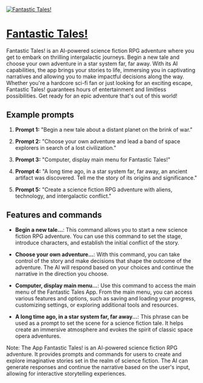 [![Fantastic Tales!](https://files.oaiusercontent.com/file-whIYjFJqoHHofbCrCQKa4UP2?se=2123-10-13T21%3A47%3A55Z&sp=r&sv=2021-08-06&sr=b&rscc=max-age%3D31536000%2C%20immutable&rscd=attachment%3B%20filename%3Dfantastic_tales_icon_1.png&sig=yxhvRm6hyPdGrRF5VPeAsCFGjM8zA%2BvnjLpyg7paUAo%3D)](https://chat.openai.com/g/g-Nw1H3u0l2-fantastic-tales)

# [Fantastic Tales!](https://chat.openai.com/g/g-Nw1H3u0l2-fantastic-tales)

Fantastic Tales! is an AI-powered science fiction RPG adventure where you get to embark on thrilling intergalactic journeys. Begin a new tale and choose your own adventure in a star system far, far away. With its AI capabilities, the app brings your stories to life, immersing you in captivating narratives and allowing you to make impactful decisions along the way. Whether you're a hardcore sci-fi fan or just looking for an exciting escape, Fantastic Tales! guarantees hours of entertainment and limitless possibilities. Get ready for an epic adventure that's out of this world!

## Example prompts

1. **Prompt 1:** "Begin a new tale about a distant planet on the brink of war."

2. **Prompt 2:** "Choose your own adventure and lead a band of space explorers in search of a lost civilization."

3. **Prompt 3:** "Computer, display main menu for Fantastic Tales!"

4. **Prompt 4:** "A long time ago, in a star system far, far away, an ancient artifact was discovered. Tell me the story of its origins and significance."

5. **Prompt 5:** "Create a science fiction RPG adventure with aliens, technology, and intergalactic conflict."

## Features and commands

- **Begin a new tale...**: This command allows you to start a new science fiction RPG adventure. You can use this command to set the stage, introduce characters, and establish the initial conflict of the story.

- **Choose your own adventure...**: With this command, you can take control of the story and make decisions that shape the outcome of the adventure. The AI will respond based on your choices and continue the narrative in the direction you choose.

- **Computer, display main menu...**: Use this command to access the main menu of the Fantastic Tales App. From the main menu, you can access various features and options, such as saving and loading your progress, customizing settings, or exploring additional tools and resources.

- **A long time ago, in a star system far, far away...**: This phrase can be used as a prompt to set the scene for a science fiction tale. It helps create an immersive atmosphere and evokes the spirit of classic space opera adventures.

Note: The App Fantastic Tales! is an AI-powered science fiction RPG adventure. It provides prompts and commands for users to create and explore imaginative stories set in the realm of science fiction. The AI can generate responses and continue the narrative based on the user's input, allowing for interactive storytelling experiences.